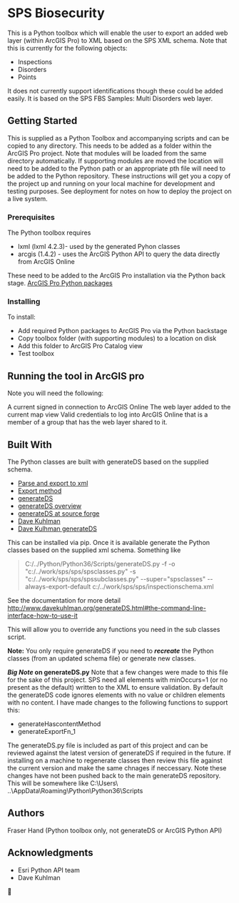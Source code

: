 # SPS Biosecurity

This is a Python toolbox which will enable the user to export an added web layer (within ArcGIS Pro) to XML based on the SPS XML schema. Note that this is currently for the following objects:
* Inspections
* Disorders
* Points

It does not currently support identifications though these could be added easily.
It is based on the SPS FBS Samples: Multi Disorders web layer.

## Getting Started

This is supplied as a Python Toolbox and accompanying scripts and can be copied to any directory.
This needs to be added as a folder within the ArcGIS Pro project. Note that modules will be loaded from the same directory automatically.
If supporting modules are moved the location will need to be added to the Python path or an appropriate pth file will need to be added to the Python repository.
These instructions will get you a copy of the project up and running on your local machine for development and testing purposes. See deployment for notes on how to deploy the project on a live system.

### Prerequisites

The Python toolbox requires
* lxml (lxml 4.2.3)- used by the generated Pyhon classes
* arcgis (1.4.2) - uses the ArcGIS Python API to query the data directly from ArcGIS Online

These need to be added to the ArcGIS Pro installation via the Python back stage.
[ArcGIS Pro Python packages](http://pro.arcgis.com/en/pro-app/arcpy/get-started/what-is-conda.htm)

### Installing

To install:

* Add required Python packages to ArcGIS Pro via the Python backstage
* Copy toolbox folder (with supporting modules) to a location on disk
* Add this folder to ArcGIS Pro Catalog view
* Test toolbox


## Running the tool in ArcGIS pro

Note you will need the following:

A current signed in connection to ArcGIS Online
The web layer added to the current map view
Valid credentials to log into ArcGIS Online that is a member of a group that has the web layer shared to it.


## Built With

The Python classes are built with generateDS based on the supplied schema.

* [Parse and export to xml](http://www.davekuhlman.org/generateds_tutorial.html#using-the-generated-code-to-parse-and-export-an-xml-document)
* [Export method](http://www.davekuhlman.org/generateDS.html#method-export)
* [generateDS](https://bitbucket.org/dkuhlman/generateds)
* [generateDS overview](https://bitbucket.org/dkuhlman/generateds/overview)
* [generateDS at source forge](https://sourceforge.net/projects/generateds/)
* [Dave Kuhlman](https://davekuhlman.org)
* [Dave Kulhman generateDS](http://www.davekuhlman.org/generateDS.html)

This can be installed via pip.
Once it is available generate the Python classes based on the supplied xml schema.
Something like
> C:/../Python/Python36/Scripts/generateDS.py -f -o "c:/../work/sps/sps/spsclasses.py" -s "c:/../work/sps/sps/spssubclasses.py" --super="spsclasses" --always-export-default  c:/../work/sps/sps/inspectionschema.xml

See the documentation for more detail
http://www.davekuhlman.org/generateDS.html#the-command-line-interface-how-to-use-it


This will allow you to override any functions you need in the sub classes script.

**Note:** You only require generateDS if you need to _**recreate**_ the Python classes (from an updated schema file) or generate new classes.

**_Big Note_ on generateDS.py**
Note that a few changes were made to this file for the sake of this project.
SPS need all elements with minOccurs=1 (or no present as the default) written to the XML to ensure validation. By default the generateDS code ignores elements with no value or children elements with no content. I have made changes to the following functions to support this:
* generateHascontentMethod
* generateExportFn_1

The generateDS.py file is included as part of this project and can be reviewed against the latest version of generateDS if required in the future. If installing on a machine to regenerate classes then review this file against the current version and make the same chnages if neccessary. Note these changes have not been pushed back to the main generateDS repository.
This will be somewhere like C:\Users\ ..\AppData\Roaming\Python\Python36\Scripts


## Authors

Fraser Hand (Python toolbox only, not generateDS or ArcGIS Python API)

## Acknowledgments

* Esri Python API team
* Dave Kuhlman

:dromedary_camel:
